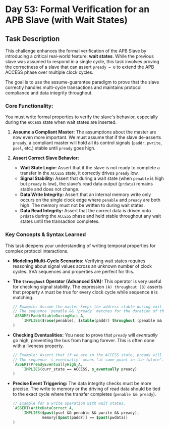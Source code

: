 # Day 53: Formal Verification for an APB Slave (with Wait States)

## Task Description

This challenge enhances the formal verification of the APB Slave by introducing a critical real-world feature: **wait states**. While the previous slave was assumed to respond in a single cycle, this task involves proving the correctness of a slave that can assert `pready = 0` to extend the APB ACCESS phase over multiple clock cycles.

The goal is to use the assume-guarantee paradigm to prove that the slave correctly handles multi-cycle transactions and maintains protocol compliance and data integrity throughout.

### Core Functionality:

You must write formal properties to verify the slave's behavior, especially during the `ACCESS` state when wait states are inserted.

1.  **Assume a Compliant Master:** The assumptions about the master are now even more important. We must assume that if the slave de-asserts `pready`, a compliant master will hold all its control signals (`paddr`, `pwrite`, `psel`, etc.) stable until `pready` goes high.

2.  **Assert Correct Slave Behavior:**
    * **Wait State Logic:** Assert that if the slave is not ready to complete a transfer in the `ACCESS` state, it correctly drives `pready` low.
    * **Signal Stability:** Assert that during a wait state (when `penable` is high but `pready` is low), the slave's read data output (`prdata`) remains stable and does not change.
    * **Data Write Integrity:** Assert that an internal memory write only occurs on the single clock edge where `penable` and `pready` are both high. The memory must not be written to during wait states.
    * **Data Read Integrity:** Assert that the correct data is driven onto `prdata` during the `ACCESS` phase and held stable throughout any wait states until the transaction completes.

### Key Concepts & Syntax Learned

This task deepens your understanding of writing temporal properties for complex protocol interactions.

* **Modeling Multi-Cycle Scenarios:** Verifying wait states requires reasoning about signal values across an unknown number of clock cycles. SVA sequences and properties are perfect for this.

* **The `throughout` Operator (Advanced SVA):** This operator is very useful for checking signal stability. The expression `(A) throughout (B)` asserts that property `A` must be true for every clock cycle while sequence `B` is matching.

    ```systemverilog
    // Example: Assume the master keeps the address stable during wait states.
    // The sequence `penable && !pready` matches for the duration of the wait.
    `ASSUME(PaddrStableDuringWait_A,
        `IMPLIES($rose(penable), $stable(paddr) throughout (penable && !pready))
    )
    ```

* **Checking Eventualities:** You need to prove that `pready` will *eventually* go high, preventing the bus from hanging forever. This is often done with a liveness property.

    ```systemverilog
    // Example: Assert that if we are in the ACCESS state, pready will eventually be asserted.
    // The sequence `s_eventually` means "at some point in the future".
    `ASSERT(PreadyEventuallyHigh_A,
        `IMPLIES(curr_state == ACCESS, s_eventually pready)
    )
    ```

* **Precise Event Triggering:** The data integrity checks must be more precise. The write to memory or the driving of read data should be tied to the exact cycle where the transfer completes (`penable && pready`).

    ```systemverilog
    // Example for a write operation with wait states.
    `ASSERT(WriteDataCorrect_A,
        `IMPLIES($past(psel && penable && pwrite && pready),
                 memory[$past(paddr)] == $past(pwdata))
    )
    ```


